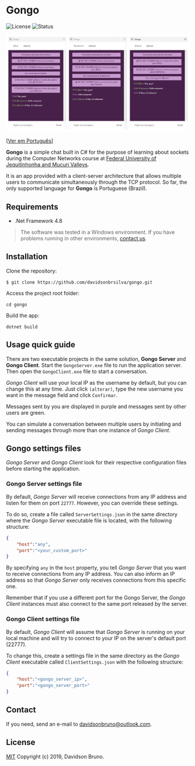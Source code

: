 # Gongo

![License](https://img.shields.io/github/license/davidsonbsilva/gongo.svg) ![Status](https://img.shields.io/badge/status-stopped-red)

![Print screen of Gongo](cover.png)

[[Ver em Português](README.md)]

**Gongo** is a simple chat built in C# for the purpose of learning about sockets during the Computer Networks course at [Federal University of Jequitinhonha and Mucuri Valleys](http://portal.ufvjm.edu.br/).

It is an app provided with a client-server architecture that allows multiple users to communicate simultaneously through the TCP protocol. So far, the only supported language for **Gongo** is Portuguese (Brazil).

## Requirements

- .Net Framework 4.8
  
> The software was tested in a Windows environment. If you have problems running in other environments, [contact us](#contact).

## Installation

Clone the repository:

```
$ git clone https://github.com/davidsonbrsilva/gongo.git
```

Access the project root folder:

```
cd gongo
```

Build the app:

```
dotnet build
```

## Usage quick guide

There are two executable projects in the same solution, **Gongo Server** and **Gongo Client**. Start the `GongoServer.exe` file to run the application server. Then open the `GongoClient.exe` file to start a conversation.

_Gongo Client_ will use your local IP as the username by default, but you can change this at any time. Just click `(alterar)`, type the new username you want in the message field and click `Confirmar`.

Messages sent by you are displayed in purple and messages sent by other users are green.

You can simulate a conversation between multiple users by initiating and sending messages through more than one instance of _Gongo Client_.

## Gongo settings files

_Gongo Server_ and _Gongo Client_ look for their respective configuration files before starting the application.

### Gongo Server settings file

By default, _Gongo Server_ will receive connections from any IP address and listen for them on port `22777`. However, you can override these settings.

To do so, create a file called `ServerSettings.json` in the same directory where the _Gongo Server_ executable file is located, with the following structure:

```json
{
    "host":"any",
    "port":"<your_custom_port>"
}
```

By specifying `any` in the `host` property, you tell _Gongo Server_ that you want to receive connections from any IP address. You can also inform an IP address so that _Gongo Server_ only receives connections from this specific one.

Remember that if you use a different port for the Gongo Server, the _Gongo Client_ instances must also connect to the same port released by the server.

### Gongo Client settings file

By default, _Gongo Client_ will assume that _Gongo Server_ is running on your local machine and will try to connect to your IP on the server's default port (22777).

To change this, create a settings file in the same directory as the _Gongo Client_ executable called `ClientSettings.json` with the following structure:

```json
{
    "host":"<gongo_server_ip>",
    "port":"<gongo_server_port>"
}
```

## Contact

If you need, send an e-mail to <davidsonbruno@outlook.com>.

## License

[MIT](LICENSE.md) Copyright (c) 2019, Davidson Bruno.
